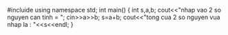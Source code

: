 #incluide <iostream>
 using namespace std;
  int main()
  {
  int s,a,b;
  cout<<"nhap vao 2 so nguyen can tinh = ";
  cin>>a>>b;
  s=a+b;
  cout<<"tong cua 2 so nguyen vua nhap la : "<<s<<endl;
  }
